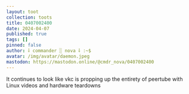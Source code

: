```yaml
---
layout: toot
collection: toots
title: 0407002400
date: 2024-04-07
published: true
tags: []
pinned: false
author: ⸸ commander ░ nova ⸸ :~$
avatar: /img/avatar/daemon.jpeg
mastodon: https://mastodon.online/@cmdr_nova/0407002400
---
```


It continues to look like vkc is propping up the entirety of peertube with Linux videos and hardware teardowns
